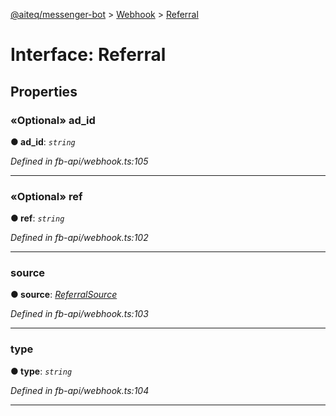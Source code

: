 [@aiteq/messenger-bot](../README.md) > [Webhook](../modules/webhook.md) > [Referral](../interfaces/webhook.referral.md)



# Interface: Referral


## Properties
<a id="ad_id"></a>

### «Optional» ad_id

**●  ad_id**:  *`string`* 

*Defined in fb-api/webhook.ts:105*





___

<a id="ref"></a>

### «Optional» ref

**●  ref**:  *`string`* 

*Defined in fb-api/webhook.ts:102*





___

<a id="source"></a>

###  source

**●  source**:  *[ReferralSource](../modules/webhook.referralsource.md)* 

*Defined in fb-api/webhook.ts:103*





___

<a id="type"></a>

###  type

**●  type**:  *`string`* 

*Defined in fb-api/webhook.ts:104*





___


